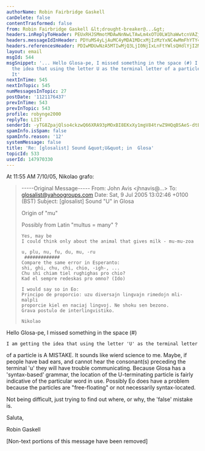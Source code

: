 ```yaml
---
authorName: Robin Fairbridge Gaskell
canDelete: false
contentTrasformed: false
from: Robin Fairbridge Gaskell &lt;drought-breaker@...&gt;
headers.inReplyToHeader: PEUxRHJSMmotMDAwNnNwLTAwLm4xOTU0LW1haWwtcnVAZjIxLm1haWwucnU+
headers.messageIdInHeader: PDYuMS4yLjAuMC4yMDA1MDcxMjIzMzYxNC4wMmFhYTY4MEBwby5wYWNpZmljLm5ldC5hdT4=
headers.referencesHeader: PDIwMDUwNzA5MTIwMjQ3LjI0NjIxLnFtYWlsQHdlYjI2MzA1Lm1haWwudWtsLnlhaG9vLmNvbT4gPEUxRHJSMmotMDAwNnNwLTAwLm4xOTU0LW1haWwtcnVAZjIxLm1haWwucnU+
layout: email
msgId: 544
msgSnippet: '... Hello Glosa-pe, I missed something in the space (#) I am getting
  the idea that using the letter U as the terminal letter of a particle is A MISTAKE.
  It'
nextInTime: 545
nextInTopic: 545
numMessagesInTopic: 27
postDate: '1121176437'
prevInTime: 543
prevInTopic: 543
profile: robynge2000
replyTo: LIST
senderId: -yTG8ZpajQlso4ckzwQ66XRA93pMOxBI8EKxXy1mgV84trwZ9HQqBSAeS-dtEmzvHTOdFLt5iPtbNBo0S6qOycySSvZGaeDLxTiMWTZeD2rX5_oDtQQwc_-WGdMVBPPe
spamInfo.isSpam: false
spamInfo.reason: '12'
systemMessage: false
title: 'Re: [glosalist] Sound &quot;U&quot; in  Glosa'
topicId: 533
userId: 147970330
---
```


At 11:55 AM 7/10/05, Nikolao grafo:

>-----Original Message-----
>From: John Avis <jhnavis@...>
>To: glosalist@yahoogroups.com
>Date: Sat, 9 Jul 2005 13:02:46 +0100 (BST)
>Subject: [glosalist] Sound "U" in Glosa
>
>Origin of "mu"
>
>Possibly from Latin "multus = many" ?
>
>~~~~~~~~~~~~~~~~~~~
>Yes, may be
>I could think only about the animal that gives milk - mu-mu-zoa
>
>u, plu, nu, fu, du, mu, -ru
>  #############
>Compare the same error in Esperanto:
>shi, ghi, chu, chi, chio, -igh-, ...
>Chu shi chiam tiel rughighas pro chio?
>Kad el sempre redeskas pro omno? (Ido)
>
>I would say so in Eo:
>Principo de proporcio: uzu diversajn lingvajn rimedojn mli-malpli
>proporcie kiel en naciaj lingvoj. Ne shoku sen bezono.
>Grava postulo de interlingvistiko.
>
>Nikolao

  Hello Glosa-pe,
    I missed something in the space (#)

    I am getting the idea that using the letter 'U' as the terminal letter 
of a particle is A MISTAKE.
    It sounds like wierd science to me.  Maybe, if people have bad ears, 
and cannot hear the consonant(s) preceding the terminal 'u' they will have 
trouble communicating.  Because Glosa has a 'syntax-based' grammar, the 
location of the U-terminating particle is fairly indicative of the 
particular word in use.  Possibly Eo does have a problem because the 
particles are "free-floating" or not necessarily syntax-located.

   Not being difficult, just trying to find out where, or why, the 'false' 
mistake is.

Saluta,

Robin Gaskell 

[Non-text portions of this message have been removed]


